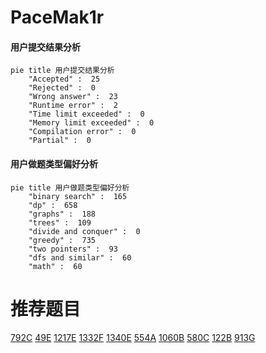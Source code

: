 # PaceMak1r

<!-- tabs:start -->



#### **用户提交结果分析**

```mermaid
pie title 用户提交结果分析
    "Accepted" :  25
    "Rejected" :  0
    "Wrong answer" :  23
    "Runtime error" :  2
    "Time limit exceeded" :  0
    "Memory limit exceeded" :  0
    "Compilation error" :  0
    "Partial" :  0
```

#### **用户做题类型偏好分析**

```mermaid
pie title 用户做题类型偏好分析
    "binary search" :  165
    "dp" :  658
    "graphs" :  188
    "trees" :  109
    "divide and conquer" :  0
    "greedy" :  735
    "two pointers" :  93
    "dfs and similar" :  60
    "math" :  60
```



<!-- tabs:end -->
# 推荐题目
[792C](https://codeforces.com/contest/792/problem/C)
[49E](https://codeforces.com/contest/49/problem/E)
[1217E](https://codeforces.com/contest/1217/problem/E)
[1332F](https://codeforces.com/contest/1332/problem/F)
[1340E](https://codeforces.com/contest/1340/problem/E)
[554A](https://codeforces.com/contest/554/problem/A)
[1060B](https://codeforces.com/contest/1060/problem/B)
[580C](https://codeforces.com/contest/580/problem/C)
[122B](https://codeforces.com/contest/122/problem/B)
[913G](https://codeforces.com/contest/913/problem/G)
